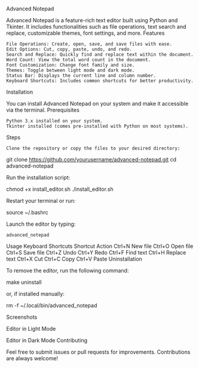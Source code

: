Advanced Notepad

Advanced Notepad is a feature-rich text editor built using Python and Tkinter. It includes functionalities such as file operations, text search and replace, customizable themes, font settings, and more.
Features

    File Operations: Create, open, save, and save files with ease.
    Edit Options: Cut, copy, paste, undo, and redo.
    Search and Replace: Quickly find and replace text within the document.
    Word Count: View the total word count in the document.
    Font Customization: Change font family and size.
    Themes: Toggle between light mode and dark mode.
    Status Bar: Displays the current line and column number.
    Keyboard Shortcuts: Includes common shortcuts for better productivity.

Installation

You can install Advanced Notepad on your system and make it accessible via the terminal.
Prerequisites

    Python 3.x installed on your system.
    Tkinter installed (comes pre-installed with Python on most systems).

Steps

    Clone the repository or copy the files to your desired directory:

git clone https://github.com/yourusername/advanced-notepad.git
cd advanced-notepad

Run the installation script:

chmod +x install_editor.sh
./install_editor.sh

Restart your terminal or run:

source ~/.bashrc

Launch the editor by typing:

    advanced_notepad

Usage
Keyboard Shortcuts
Shortcut	Action
Ctrl+N	New file
Ctrl+O	Open file
Ctrl+S	Save file
Ctrl+Z	Undo
Ctrl+Y	Redo
Ctrl+F	Find text
Ctrl+H	Replace text
Ctrl+X	Cut
Ctrl+C	Copy
Ctrl+V	Paste
Uninstallation

To remove the editor, run the following command:

make uninstall

or, if installed manually:

rm -f ~/.local/bin/advanced_notepad

Screenshots

Editor in Light Mode

Editor in Dark Mode
Contributing

Feel free to submit issues or pull requests for improvements. Contributions are always welcome!

